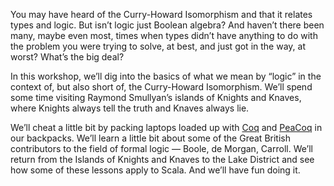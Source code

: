 You may have heard of the Curry-Howard Isomorphism and that it relates types
and logic. But isn’t logic just Boolean algebra? And haven’t there been many,
maybe even most, times when types didn’t have anything to do with the problem
you were trying to solve, at best, and just got in the way, at worst? What’s
the big deal?

In this workshop, we’ll dig into the basics of what we mean by “logic” in the
context of, but also short of, the Curry-Howard Isomorphism. We’ll spend some
time visiting Raymond Smullyan’s islands of Knights and Knaves, where Knights
always tell the truth and Knaves always lie.

We’ll cheat a little bit by packing laptops loaded up with
[Coq](http://coq.inria.fr) and [PeaCoq](https://github.com/Ptival/PeaCoq) in
our backpacks. We’ll learn a little bit about some of the Great British
contributors to the field of formal logic — Boole, de Morgan, Carroll. We’ll
return from the Islands of Knights and Knaves to the Lake District and see how
some of these lessons apply to Scala.  And we’ll have fun doing it.

